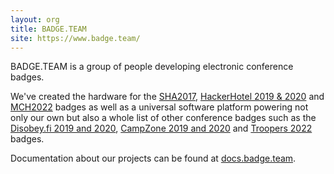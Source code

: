 ```yaml
---
layout: org
title: BADGE.TEAM
site: https://www.badge.team/
---
```

BADGE.TEAM is a group of people developing electronic conference badges.

We've created the hardware for the [SHA2017](https://sha2017.org), [HackerHotel 2019 & 2020](https://hackerhotel.nl) and [MCH2022](https://mch2022.org) badges
as well as a universal software platform powering not only our own but also a whole list of other conference badges such as the
[Disobey.fi 2019 and 2020](https://disobey.fi/), [CampZone 2019 and 2020](https://campzone.nl/) and [Troopers 2022](https://troopers.de/) badges.

Documentation about our projects can be found at [docs.badge.team](https://docs.badge.team).
